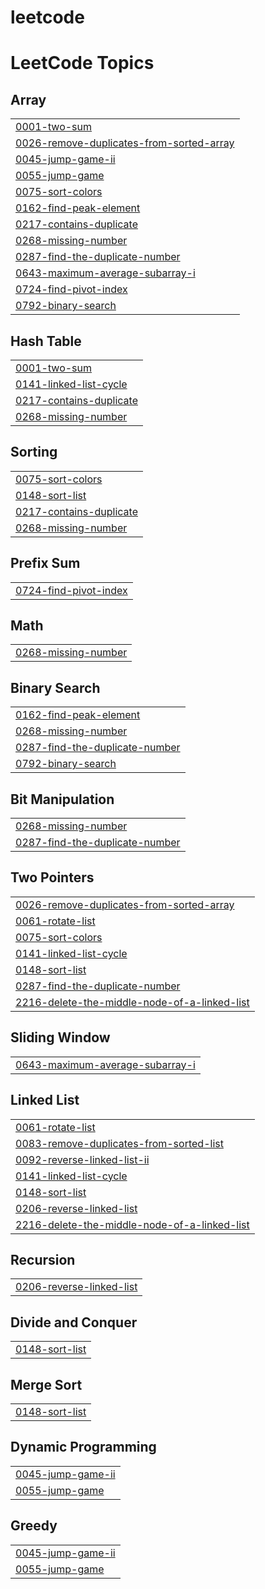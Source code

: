 # leetcode
<!---LeetCode Topics Start-->
# LeetCode Topics
## Array
|  |
| ------- |
| [0001-two-sum](https://github.com/rishita003/LEETCODE/tree/master/0001-two-sum) |
| [0026-remove-duplicates-from-sorted-array](https://github.com/rishita003/LEETCODE/tree/master/0026-remove-duplicates-from-sorted-array) |
| [0045-jump-game-ii](https://github.com/rishita003/LEETCODE/tree/master/0045-jump-game-ii) |
| [0055-jump-game](https://github.com/rishita003/LEETCODE/tree/master/0055-jump-game) |
| [0075-sort-colors](https://github.com/rishita003/LEETCODE/tree/master/0075-sort-colors) |
| [0162-find-peak-element](https://github.com/rishita003/LEETCODE/tree/master/0162-find-peak-element) |
| [0217-contains-duplicate](https://github.com/rishita003/LEETCODE/tree/master/0217-contains-duplicate) |
| [0268-missing-number](https://github.com/rishita003/LEETCODE/tree/master/0268-missing-number) |
| [0287-find-the-duplicate-number](https://github.com/rishita003/LEETCODE/tree/master/0287-find-the-duplicate-number) |
| [0643-maximum-average-subarray-i](https://github.com/rishita003/LEETCODE/tree/master/0643-maximum-average-subarray-i) |
| [0724-find-pivot-index](https://github.com/rishita003/LEETCODE/tree/master/0724-find-pivot-index) |
| [0792-binary-search](https://github.com/rishita003/LEETCODE/tree/master/0792-binary-search) |
## Hash Table
|  |
| ------- |
| [0001-two-sum](https://github.com/rishita003/LEETCODE/tree/master/0001-two-sum) |
| [0141-linked-list-cycle](https://github.com/rishita003/LEETCODE/tree/master/0141-linked-list-cycle) |
| [0217-contains-duplicate](https://github.com/rishita003/LEETCODE/tree/master/0217-contains-duplicate) |
| [0268-missing-number](https://github.com/rishita003/LEETCODE/tree/master/0268-missing-number) |
## Sorting
|  |
| ------- |
| [0075-sort-colors](https://github.com/rishita003/LEETCODE/tree/master/0075-sort-colors) |
| [0148-sort-list](https://github.com/rishita003/LEETCODE/tree/master/0148-sort-list) |
| [0217-contains-duplicate](https://github.com/rishita003/LEETCODE/tree/master/0217-contains-duplicate) |
| [0268-missing-number](https://github.com/rishita003/LEETCODE/tree/master/0268-missing-number) |
## Prefix Sum
|  |
| ------- |
| [0724-find-pivot-index](https://github.com/rishita003/LEETCODE/tree/master/0724-find-pivot-index) |
## Math
|  |
| ------- |
| [0268-missing-number](https://github.com/rishita003/LEETCODE/tree/master/0268-missing-number) |
## Binary Search
|  |
| ------- |
| [0162-find-peak-element](https://github.com/rishita003/LEETCODE/tree/master/0162-find-peak-element) |
| [0268-missing-number](https://github.com/rishita003/LEETCODE/tree/master/0268-missing-number) |
| [0287-find-the-duplicate-number](https://github.com/rishita003/LEETCODE/tree/master/0287-find-the-duplicate-number) |
| [0792-binary-search](https://github.com/rishita003/LEETCODE/tree/master/0792-binary-search) |
## Bit Manipulation
|  |
| ------- |
| [0268-missing-number](https://github.com/rishita003/LEETCODE/tree/master/0268-missing-number) |
| [0287-find-the-duplicate-number](https://github.com/rishita003/LEETCODE/tree/master/0287-find-the-duplicate-number) |
## Two Pointers
|  |
| ------- |
| [0026-remove-duplicates-from-sorted-array](https://github.com/rishita003/LEETCODE/tree/master/0026-remove-duplicates-from-sorted-array) |
| [0061-rotate-list](https://github.com/rishita003/LEETCODE/tree/master/0061-rotate-list) |
| [0075-sort-colors](https://github.com/rishita003/LEETCODE/tree/master/0075-sort-colors) |
| [0141-linked-list-cycle](https://github.com/rishita003/LEETCODE/tree/master/0141-linked-list-cycle) |
| [0148-sort-list](https://github.com/rishita003/LEETCODE/tree/master/0148-sort-list) |
| [0287-find-the-duplicate-number](https://github.com/rishita003/LEETCODE/tree/master/0287-find-the-duplicate-number) |
| [2216-delete-the-middle-node-of-a-linked-list](https://github.com/rishita003/LEETCODE/tree/master/2216-delete-the-middle-node-of-a-linked-list) |
## Sliding Window
|  |
| ------- |
| [0643-maximum-average-subarray-i](https://github.com/rishita003/LEETCODE/tree/master/0643-maximum-average-subarray-i) |
## Linked List
|  |
| ------- |
| [0061-rotate-list](https://github.com/rishita003/LEETCODE/tree/master/0061-rotate-list) |
| [0083-remove-duplicates-from-sorted-list](https://github.com/rishita003/LEETCODE/tree/master/0083-remove-duplicates-from-sorted-list) |
| [0092-reverse-linked-list-ii](https://github.com/rishita003/LEETCODE/tree/master/0092-reverse-linked-list-ii) |
| [0141-linked-list-cycle](https://github.com/rishita003/LEETCODE/tree/master/0141-linked-list-cycle) |
| [0148-sort-list](https://github.com/rishita003/LEETCODE/tree/master/0148-sort-list) |
| [0206-reverse-linked-list](https://github.com/rishita003/LEETCODE/tree/master/0206-reverse-linked-list) |
| [2216-delete-the-middle-node-of-a-linked-list](https://github.com/rishita003/LEETCODE/tree/master/2216-delete-the-middle-node-of-a-linked-list) |
## Recursion
|  |
| ------- |
| [0206-reverse-linked-list](https://github.com/rishita003/LEETCODE/tree/master/0206-reverse-linked-list) |
## Divide and Conquer
|  |
| ------- |
| [0148-sort-list](https://github.com/rishita003/LEETCODE/tree/master/0148-sort-list) |
## Merge Sort
|  |
| ------- |
| [0148-sort-list](https://github.com/rishita003/LEETCODE/tree/master/0148-sort-list) |
## Dynamic Programming
|  |
| ------- |
| [0045-jump-game-ii](https://github.com/rishita003/LEETCODE/tree/master/0045-jump-game-ii) |
| [0055-jump-game](https://github.com/rishita003/LEETCODE/tree/master/0055-jump-game) |
## Greedy
|  |
| ------- |
| [0045-jump-game-ii](https://github.com/rishita003/LEETCODE/tree/master/0045-jump-game-ii) |
| [0055-jump-game](https://github.com/rishita003/LEETCODE/tree/master/0055-jump-game) |
<!---LeetCode Topics End-->